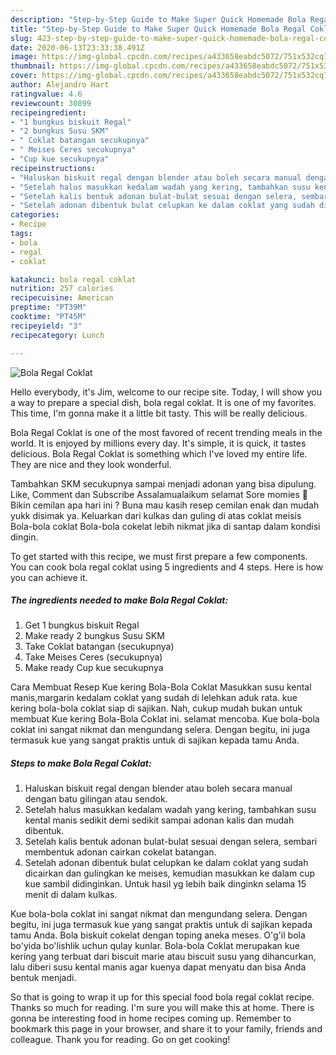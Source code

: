 ```yaml
---
description: "Step-by-Step Guide to Make Super Quick Homemade Bola Regal Coklat"
title: "Step-by-Step Guide to Make Super Quick Homemade Bola Regal Coklat"
slug: 423-step-by-step-guide-to-make-super-quick-homemade-bola-regal-coklat
date: 2020-06-13T23:33:38.491Z
image: https://img-global.cpcdn.com/recipes/a433658eabdc5072/751x532cq70/bola-regal-coklat-foto-resep-utama.jpg
thumbnail: https://img-global.cpcdn.com/recipes/a433658eabdc5072/751x532cq70/bola-regal-coklat-foto-resep-utama.jpg
cover: https://img-global.cpcdn.com/recipes/a433658eabdc5072/751x532cq70/bola-regal-coklat-foto-resep-utama.jpg
author: Alejandro Hart
ratingvalue: 4.6
reviewcount: 30899
recipeingredient:
- "1 bungkus biskuit Regal"
- "2 bungkus Susu SKM"
- " Coklat batangan secukupnya"
- " Meises Ceres secukupnya"
- "Cup kue secukupnya"
recipeinstructions:
- "Haluskan biskuit regal dengan blender atau boleh secara manual dengan batu gilingan atau sendok."
- "Setelah halus masukkan kedalam wadah yang kering, tambahkan susu kental manis sedikit demi sedikit sampai adonan kalis dan mudah dibentuk."
- "Setelah kalis bentuk adonan bulat-bulat sesuai dengan selera, sembari membentuk adonan cairkan cokelat batangan."
- "Setelah adonan dibentuk bulat celupkan ke dalam coklat yang sudah dicairkan dan gulingkan ke meises, kemudian masukkan ke dalam cup kue sambil didinginkan. Untuk hasil yg lebih baik dinginkn selama 15 menit di dalam kulkas."
categories:
- Recipe
tags:
- bola
- regal
- coklat

katakunci: bola regal coklat 
nutrition: 257 calories
recipecuisine: American
preptime: "PT39M"
cooktime: "PT45M"
recipeyield: "3"
recipecategory: Lunch

---
```



![Bola Regal Coklat](https://img-global.cpcdn.com/recipes/a433658eabdc5072/751x532cq70/bola-regal-coklat-foto-resep-utama.jpg)

Hello everybody, it's Jim, welcome to our recipe site. Today, I will show you a way to prepare a special dish, bola regal coklat. It is one of my favorites. This time, I'm gonna make it a little bit tasty. This will be really delicious.

Bola Regal Coklat is one of the most favored of recent trending meals in the world. It is enjoyed by millions every day. It's simple, it is quick, it tastes delicious. Bola Regal Coklat is something which I've loved my entire life. They are nice and they look wonderful.

Tambahkan SKM secukupnya sampai menjadi adonan yang bisa dipulung. Like, Comment dan Subscribe Assalamualaikum selamat Sore momies 🤗 Bikin cemilan apa hari ini ? Buna mau kasih resep cemilan enak dan mudah yukk disimak ya. Keluarkan dari kulkas dan guling di atas coklat meisis Bola-bola coklat Bola-bola cokelat lebih nikmat jika di santap dalam kondisi dingin.


To get started with this recipe, we must first prepare a few components. You can cook bola regal coklat using 5 ingredients and 4 steps. Here is how you can achieve it.

<!--inarticleads1-->

##### The ingredients needed to make Bola Regal Coklat:

1. Get 1 bungkus biskuit Regal
1. Make ready 2 bungkus Susu SKM
1. Take  Coklat batangan (secukupnya)
1. Take  Meises Ceres (secukupnya)
1. Make ready Cup kue secukupnya


Cara Membuat Resep Kue kering Bola-Bola Coklat Masukkan susu kental manis,margarin kedalam coklat yang sudah di lelehkan aduk rata. kue kering bola-bola coklat siap di sajikan. Nah, cukup mudah bukan untuk membuat Kue kering Bola-Bola Coklat ini. selamat mencoba. Kue bola-bola coklat ini sangat nikmat dan mengundang selera. Dengan begitu, ini juga termasuk kue yang sangat praktis untuk di sajikan kepada tamu Anda. 

<!--inarticleads2-->

##### Steps to make Bola Regal Coklat:

1. Haluskan biskuit regal dengan blender atau boleh secara manual dengan batu gilingan atau sendok.
1. Setelah halus masukkan kedalam wadah yang kering, tambahkan susu kental manis sedikit demi sedikit sampai adonan kalis dan mudah dibentuk.
1. Setelah kalis bentuk adonan bulat-bulat sesuai dengan selera, sembari membentuk adonan cairkan cokelat batangan.
1. Setelah adonan dibentuk bulat celupkan ke dalam coklat yang sudah dicairkan dan gulingkan ke meises, kemudian masukkan ke dalam cup kue sambil didinginkan. Untuk hasil yg lebih baik dinginkn selama 15 menit di dalam kulkas.


Kue bola-bola coklat ini sangat nikmat dan mengundang selera. Dengan begitu, ini juga termasuk kue yang sangat praktis untuk di sajikan kepada tamu Anda. Bola biskuit cokelat dengan toping aneka meses. O&#39;g&#39;il bola bo&#39;yida bo&#39;lishlik uchun qulay kunlar. Bola-bola Coklat merupakan kue kering yang terbuat dari biscuit marie atau biscuit susu yang dihancurkan, lalu diberi susu kental manis agar kuenya dapat menyatu dan bisa Anda bentuk menjadi. 

So that is going to wrap it up for this special food bola regal coklat recipe. Thanks so much for reading. I'm sure you will make this at home. There is gonna be interesting food in home recipes coming up. Remember to bookmark this page in your browser, and share it to your family, friends and colleague. Thank you for reading. Go on get cooking!
